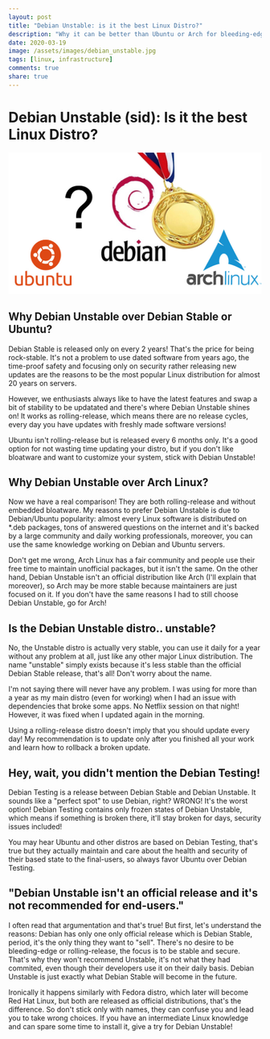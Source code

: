 ```yaml
---
layout: post
title: "Debian Unstable: is it the best Linux Distro?"
description: "Why it can be better than Ubuntu or Arch for bleeding-edge users"
date: 2020-03-19
image: /assets/images/debian_unstable.jpg
tags: [linux, infrastructure]
comments: true
share: true
---
```


# Debian Unstable (sid): Is it the best Linux Distro?

![Why it can be better than Ubuntu or Arch for bleeding-edge users](/assets/images/debian_unstable.jpg)

## Why Debian Unstable over Debian Stable or Ubuntu?

Debian Stable is released only on every 2 years! That's the price for being rock-stable. It's not a problem to use dated software from years ago, the time-proof safety and focusing only on security rather releasing new updates are the reasons to be the most popular Linux distribution for almost 20 years on servers.

However, we enthusiasts always like to have the latest features and swap a bit of stability to be updatated and there's where Debian Unstable shines on! It works as rolling-release, which means there are no release cycles, every day you have updates with freshly made software versions!

Ubuntu isn't rolling-release but is released every 6 months only. It's a good option for not wasting time updating your distro, but if you don't like bloatware and want to customize your system, stick with Debian Unstable!

## Why Debian Unstable over Arch Linux?

Now we have a real comparison! They are both rolling-release and without embedded bloatware. My reasons to prefer Debian Unstable is due to Debian/Ubuntu popularity: almost every Linux software is distributed on *.deb packages, tons of answered questions on the internet and it's backed by a large community and daily working professionals, moreover, you can use the same knowledge working on Debian and Ubuntu servers.

Don't get me wrong, Arch Linux has a fair community and people use their free time to maintain unofficial packages, but it isn't the same. On the other hand, Debian Unstable isn't an official distribution like Arch  (I'll explain that moreover), so Arch may be more stable because maintainers are just focused on it. If you don't have the same reasons I had to still choose Debian Unstable, go for Arch!

## Is the Debian Unstable distro.. unstable?

No, the Unstable distro is actually very stable, you can use it daily for a year without any problem at all, just like any other major Linux distribution. The name "unstable" simply exists because it's less stable than the official Debian Stable release, that's all! Don't worry about the name. 

I'm not saying there will never have any problem. I was using for more than a year as my main distro (even for working) when I had an issue with dependencies that broke some apps. No Netflix session on that night! However, it was fixed when I updated again in the morning.

Using a rolling-release distro doesn't imply that you should update every day! My recommendation is to update only after you finished all your work and learn how to rollback a broken update.

## Hey, wait, you didn't mention the Debian Testing!

Debian Testing is a release between Debian Stable and Debian Unstable. It sounds like a "perfect spot" to use Debian, right? WRONG! It's the worst option! Debian Testing contains only frozen states of Debian Unstable, which means if something is broken there, it'll stay broken for days, security issues included!

You may hear Ubuntu and other distros are based on Debian Testing, that's true but they actually maintain and care about the health and security of their based state to the final-users, so always favor Ubuntu over Debian Testing.

## "Debian Unstable isn't an official release and it's not recommended for end-users."
I often read that argumentation and that's true! But first, let's understand the reasons: Debian has only one only official release which is Debian Stable, period, it's the only thing they want to "sell". There's no desire to be bleeding-edge or rolling-release, the focus is to be stable and secure. That's why they won't recommend Unstable, it's not what they had commited, even though their developers use it on their daily basis. Debian Unstable is just exactly what Debian Stable will become in the future.

Ironically it happens similarly with Fedora distro, which later will become Red Hat Linux, but both are released as official distributions, that's the difference. So don't stick only with names, they can confuse you and lead you to take wrong choices. If you have an intermediate Linux knowledge and can spare some time to install it, give a try for Debian Unstable!